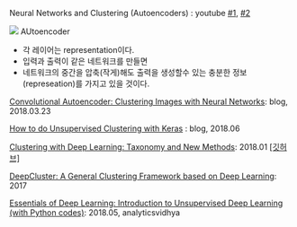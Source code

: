 Neural Networks and Clustering (Autoencoders) : youtube [#1](https://www.youtube.com/watch?v=0oEMORg04zw), [#2](https://youtu.be/ci0xtJwZdzk)

![](https://i.imgur.com/3bMrnmG.png)
AUtoencoder 
- 각 레이어는 representation이다.
- 입력과 출력이 같은 네트워크를 만들면  
- 네트워크의 중간을 압축(작게)해도 출력을 생성할수 있는 충분한 정보(represeation)를 가지고 있을 것이다. 

[Convolutional Autoencoder: Clustering Images with Neural Networks](https://sefiks.com/2018/03/23/convolutional-autoencoder-clustering-images-with-neural-networks/): blog, 2018.03.23

[How to do Unsupervised Clustering with Keras](https://www.dlology.com/blog/how-to-do-unsupervised-clustering-with-keras/) : blog, 2018.06


[Clustering with Deep Learning: Taxonomy and New Methods](https://arxiv.org/abs/1801.07648): 2018.01 [[깃허브]](https://github.com/elieJalbout/Clustering-with-Deep-learning)

[DeepCluster: A General Clustering Framework based on Deep Learning](http://ecmlpkdd2017.ijs.si/papers/paperID345.pdf): 2017

[Essentials of Deep Learning: Introduction to Unsupervised Deep Learning (with Python codes)](https://www.analyticsvidhya.com/blog/2018/05/essentials-of-deep-learning-trudging-into-unsupervised-deep-learning/): 2018.05, analyticsvidhya
